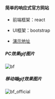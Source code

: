 

#### 简单的响应式官方网站

- 前端框架：react
- UI框架：bootstrap

- [演示地址](<http://47.112.242.72:8080/>)

##### PC效果gif图片

![bf](./bf.gif)

##### 移动端gif效果图片

![bf_official](./bf_official.gif)